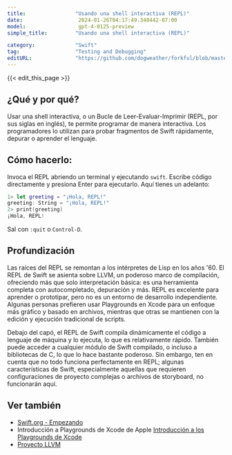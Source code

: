 ```yaml
---
title:                "Usando una shell interactiva (REPL)"
date:                  2024-01-26T04:17:49.340442-07:00
model:                 gpt-4-0125-preview
simple_title:         "Usando una shell interactiva (REPL)"

category:             "Swift"
tag:                  "Testing and Debugging"
editURL:              "https://github.com/dogweather/forkful/blob/master/content/es/swift/using-an-interactive-shell-repl.md"
---
```


{{< edit_this_page >}}

## ¿Qué y por qué?
Usar una shell interactiva, o un Bucle de Leer-Evaluar-Imprimir (REPL, por sus siglas en inglés), te permite programar de manera interactiva. Los programadores lo utilizan para probar fragmentos de Swift rápidamente, depurar o aprender el lenguaje.

## Cómo hacerlo:
Invoca el REPL abriendo un terminal y ejecutando `swift`. Escribe código directamente y presiona Enter para ejecutarlo. Aquí tienes un adelanto:

```Swift
1> let greeting = "¡Hola, REPL!"
greeting: String = "¡Hola, REPL!"
2> print(greeting)
¡Hola, REPL!
```

Sal con `:quit` o `Control-D`.

## Profundización
Las raíces del REPL se remontan a los intérpretes de Lisp en los años '60. El REPL de Swift se asienta sobre LLVM, un poderoso marco de compilación, ofreciendo más que solo interpretación básica: es una herramienta completa con autocompletado, depuración y más. REPL es excelente para aprender o prototipar, pero no es un entorno de desarrollo independiente. Algunas personas prefieren usar Playgrounds en Xcode para un enfoque más gráfico y basado en archivos, mientras que otras se mantienen con la edición y ejecución tradicional de scripts.

Debajo del capó, el REPL de Swift compila dinámicamente el código a lenguaje de máquina y lo ejecuta, lo que es relativamente rápido. También puede acceder a cualquier módulo de Swift compilado, o incluso a bibliotecas de C, lo que lo hace bastante poderoso. Sin embargo, ten en cuenta que no todo funciona perfectamente en REPL; algunas características de Swift, especialmente aquellas que requieren configuraciones de proyecto complejas o archivos de storyboard, no funcionarán aquí.

## Ver también
- [Swift.org - Empezando](https://www.swift.org/getting-started/#using-the-repl)
- Introducción a Playgrounds de Xcode de Apple [Introducción a los Playgrounds de Xcode](https://developer.apple.com/videos/play/wwdc2014/408/)
- [Proyecto LLVM](https://llvm.org/)
